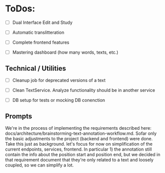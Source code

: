 # ToDos:

* [ ] Dual Interface Edit and Study
* [ ] Automatic translitteration
* [ ] Complete frontend features
* [ ] Mastering dashboard (how many words, texts, etc.)


## Technical / Utilities

* [ ] Cleanup job for deprecated versions of a text
* [ ] Clean TextService. Analyze functionality should be in another service
* [ ] DB setup for tests or mocking DB conenction


## Prompts

We're in the process of implementing the requirements described here: docs/architecture/brainstorming-text-annotation-workflow.md. Sofar only the basic adjustments to the project (backend and frontend) were done. Take
this just as background. let's focus for now on simplification of the current endpoints, services, frontend. In particular 1) the annotation still contain the info about the position start and position end, but we
decided in that requirement document that they're only related to a text and loosely coupled, so we can simplify a lot.
